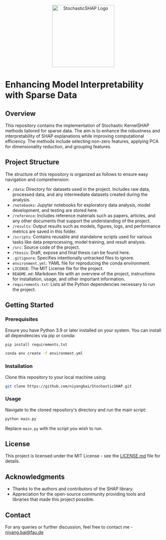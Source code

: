 <p align="center">
  <img src="logo.webp" alt="StochasticSHAP Logo" width="200"/>
</p>

# Enhancing Model Interpretability with Sparse Data

## Overview
This repository contains the implementation of Stochastic KernelSHAP methods tailored for sparse data. The aim is to enhance the robustness and interpretability of SHAP explanations while improving computational efficiency. The methods include selecting non-zero features, applying PCA for dimensionality reduction, and grouping features.

## Project Structure

The structure of this repository is organized as follows to ensure easy navigation and comprehension:

- `/data`: Directory for datasets used in the project. Includes raw data, processed data, and any intermediate datasets created during the analysis.
- `/notebooks`: Jupyter notebooks for exploratory data analysis, model development, and testing are stored here.
- `/reference`: Includes reference materials such as papers, articles, and any other documents that support the understanding of the project.
- `/results`: Output results such as models, figures, logs, and performance metrics are saved in this folder.
- `/scripts`: Contains reusable and standalone scripts used for various tasks like data preprocessing, model training, and result analysis.
- `/src`: Source code of the project. 
- `/thesis`: Draft, expose and final thesis can be found here.
- `.gitignore`: Specifies intentionally untracked files to ignore.
- `environment.yml`: YAML file for reproducing the conda environment.
- `LICENSE`: The MIT License file for the project.
- `README.md`: Markdown file with an overview of the project, instructions for installation, usage, and other important information.
- `requirements.txt`: Lists all the Python dependencies necessary to run the project.


## Getting Started

### Prerequisites
Ensure you have Python 3.9 or later installed on your system. You can install all dependencies via pip or conda:
```bash
pip install requirements.txt
```
```bash
conda env create -f environment.yml
```

### Installation
Clone this repository to your local machine using:
```bash
git clone https://github.com/niyangbai/StochasticSHAP.git
```

### Usage
Navigate to the cloned repository's directory and run the main script:
```bash
python main.py
```
Replace `main.py` with the script you wish to run.

## License
This project is licensed under the MIT License - see the [LICENSE.md](LICENSE.md) file for details.

## Acknowledgments
- Thanks to the authors and contributors of the SHAP library.
- Appreciation for the open-source community providing tools and libraries that made this project possible.

## Contact
For any queries or further discussion, feel free to contact me - niyang.bai@fau.de
